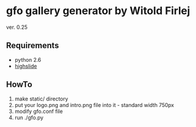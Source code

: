 gfo gallery generator by Witold Firlej
=============================================
ver. 0.25

Requirements
------------

*  python 2.6
*  [highslide](http://highslide.com/)

HowTo
-----
1.  make static/ directory
2.  put your logo.png and intro.png file into it - standard width 750px
3.  modify gfo.conf file
4.  run ./gfo.py

